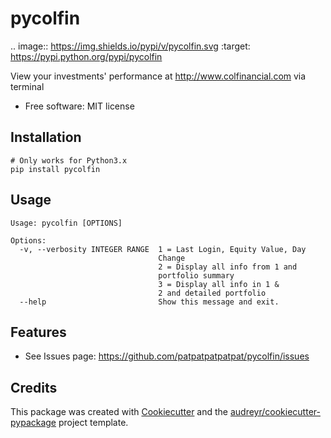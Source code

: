 # pycolfin

.. image:: https://img.shields.io/pypi/v/pycolfin.svg
        :target: https://pypi.python.org/pypi/pycolfin

View your investments' performance at http://www.colfinancial.com via terminal


* Free software: MIT license

## Installation
```
# Only works for Python3.x
pip install pycolfin
```

## Usage
```
Usage: pycolfin [OPTIONS]

Options:
  -v, --verbosity INTEGER RANGE  1 = Last Login, Equity Value, Day
                                 Change
                                 2 = Display all info from 1 and
                                 portfolio summary
                                 3 = Display all info in 1 &
                                 2 and detailed portfolio
  --help                         Show this message and exit.
```

## Features

* See Issues page: https://github.com/patpatpatpatpat/pycolfin/issues

## Credits

This package was created with [Cookiecutter](https://github.com/audreyr/cookiecutter) and the [audreyr/cookiecutter-pypackage](https://github.com/audreyr/cookiecutter-pypackage) project template.

